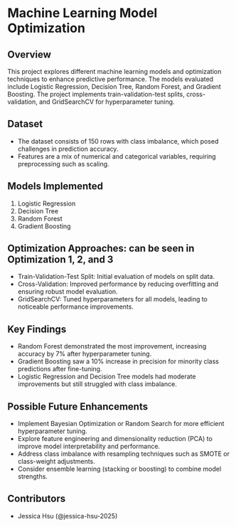 # Machine Learning Model Optimization

## Overview
This project explores different machine learning models and optimization techniques to enhance predictive performance. The models evaluated include Logistic Regression, Decision Tree, Random Forest, and Gradient Boosting. The project implements train-validation-test splits, cross-validation, and GridSearchCV for hyperparameter tuning.

## Dataset
- The dataset consists of 150 rows with class imbalance, which posed challenges in prediction accuracy.
- Features are a mix of numerical and categorical variables, requiring preprocessing such as scaling.

## Models Implemented
1. Logistic Regression
2. Decision Tree
3. Random Forest
4. Gradient Boosting

## Optimization Approaches: can be seen in Optimization 1, 2, and 3
- Train-Validation-Test Split: Initial evaluation of models on split data.
- Cross-Validation: Improved performance by reducing overfitting and ensuring robust model evaluation.
- GridSearchCV: Tuned hyperparameters for all models, leading to noticeable performance improvements.

## Key Findings
- Random Forest demonstrated the most improvement, increasing accuracy by 7% after hyperparameter tuning.
- Gradient Boosting saw a 10% increase in precision for minority class predictions after fine-tuning.
- Logistic Regression and Decision Tree models had moderate improvements but still struggled with class imbalance.

## Possible Future Enhancements
- Implement Bayesian Optimization or Random Search for more efficient hyperparameter tuning.
- Explore feature engineering and dimensionality reduction (PCA) to improve model interpretability and performance.
- Address class imbalance with resampling techniques such as SMOTE or class-weight adjustments.
- Consider ensemble learning (stacking or boosting) to combine model strengths.

## Contributors
- Jessica Hsu (@jessica-hsu-2025)



